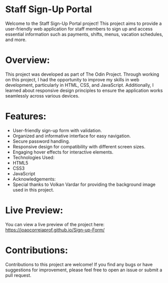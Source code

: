 # Staff Sign-Up Portal

Welcome to the Staff Sign-Up Portal project! This project aims to provide a user-friendly web application for staff members to sign up and access essential information such as payments, shifts, menus, vacation schedules, and more.

# Overview:

This project was developed as part of The Odin Project. Through working on this project, I had the opportunity to improve my skills in web development, particularly in HTML, CSS, and JavaScript. Additionally, I learned about responsive design principles to ensure the application works seamlessly across various devices.

# Features:

- User-friendly sign-up form with validation.
- Organized and informative interface for easy navigation.
- Secure password handling.
- Responsive design for compatibility with different screen sizes.
- Engaging hover effects for interactive elements.
- Technologies Used:
- HTML5
- CSS3
- JavaScript
- Acknowledgements:
- Special thanks to Volkan Vardar for providing the background image used in this project.

# Live Preview:

You can view a live preview of the project here: https://joaocorreiaprof.github.io/Sign-up-Form/

# Contributions:

Contributions to this project are welcome! If you find any bugs or have suggestions for improvement, please feel free to open an issue or submit a pull request.
